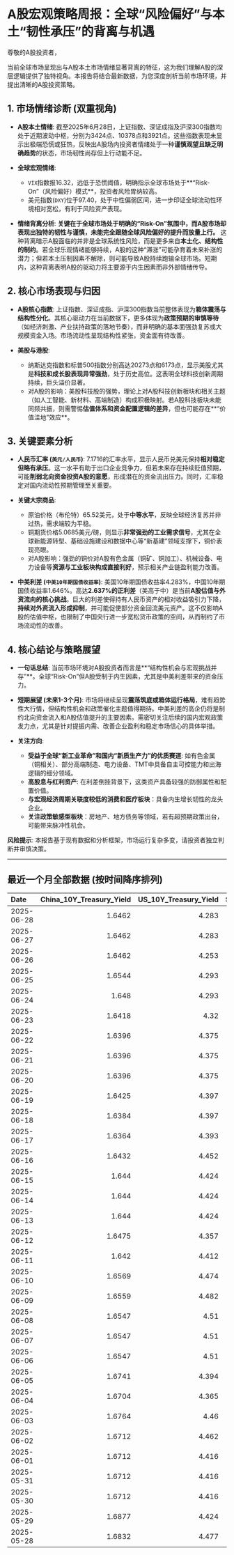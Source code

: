 # A股宏观策略周报：全球“风险偏好”与本土“韧性承压”的背离与机遇

尊敬的A股投资者，

当前全球市场呈现出与A股本土市场情绪显著背离的特征，这为我们理解A股的深层逻辑提供了独特视角。本报告将结合最新数据，为您深度剖析当前市场环境，并提出清晰的A股投资策略。

## 1. 市场情绪诊断 (双重视角)

*   **A股本土情绪**: 截至2025年6月28日，上证指数、深证成指及沪深300指数均处于近期波动中枢，分别为3424点、10378点和3921点。这些指数表现未显示出极端恐慌或狂热，反映出A股场内投资者情绪处于一种**谨慎观望且缺乏明确趋势**的状态，市场韧性尚存但上行动能不足。

*   **全球宏观情绪**:
    *   `VIX`指数报16.32，远低于恐慌阈值，明确指示全球市场处于**“Risk-On”（风险偏好）模式**，投资者风险胃纳较高。
    *   美元指数(`DXY`)位于97.40，处于中性偏弱区间，进一步印证全球流动性环境相对宽松，有利于风险资产表现。

*   **情绪背离分析**: **关键在于全球市场处于明确的“Risk-On”氛围中，而A股市场却表现出独特的韧性与谨慎，未能完全跟随全球风险偏好的提升而放量上行。** 这种背离暗示A股面临的并非是全球系统性风险，而是更多来自**本土化、结构性的制约**。若全球乐观情绪能够持续，A股的这种“滞涨”可能孕育着未来补涨的潜力；但若本土压制因素不解除，则可能导致A股持续跑输全球市场。短期内，这种背离表明A股的驱动力将主要源于内生因素而非外部情绪传导。

## 2. 核心市场表现与归因

*   **A股核心指数**: 上证指数、深证成指、沪深300指数当前整体表现为**箱体震荡与结构性分化**。其核心驱动力在当前数据下，更多体现为**政策预期的审慎等待**（如经济刺激、产业扶持政策的落地节奏），而非明确的基本面强劲复苏或大规模资金入场。市场流动性呈现结构性紧张，资金面有待改善。

*   **美股与港股**:
    *   纳斯达克指数和标普500指数分别高达20273点和6173点，显示美股尤其是**科技和成长股表现异常强劲**，处于历史高位。这表明全球科技创新周期持续，巨头溢价显著。
    *   对A股的影响：美股科技股的强势，理论上对A股科技创新板块和相关主题（如人工智能、新材料、高端制造）构成积极映射。若A股科技板块未能同频共振，则需警惕**估值体系和资金配置逻辑的差异**，但也可能存在**“价值洼地”效应**。

## 3. 关键要素分析

*   **人民币汇率 (`美元/人民币`)**: 7.1716的汇率水平，显示人民币兑美元保持**相对稳定但略有承压**。这一水平有助于出口企业竞争力，但若未来存在持续贬值预期，可能**削弱北向资金投资A股的意愿**，形成潜在的资金流出压力。同时，汇率稳定对国内流动性预期管理至关重要。

*   **关键大宗商品**:
    *   原油价格（布伦特）65.52美元，处于**中等水平**，反映全球经济复苏并非过热，需求端较为平稳。
    *   铜期货价格5.0685美元/磅，则显示**非常强劲的工业需求信号**，尤其在全球新能源转型、基础设施建设和数据中心等“新基建”领域支撑下，铜价表现亮眼。
    *   对A股影响：强劲的铜价对A股有色金属（铜矿、铜加工）、机械设备、电力设备等**资源与工业板块构成直接利好**，预示相关产业链盈利能力改善。

*   **中美利差 (`中美10年期国债收益率`)**: 美国10年期国债收益率4.283%，中国10年期国债收益率1.646%。高达**2.637%的正利差**（美高于中）是当前**A股估值与外资流向的核心挑战**。巨大的利差使得持有人民币资产的相对收益吸引力下降，**持续对外资流入形成抑制**，并可能促使部分资金回流美元资产。这不仅影响A股的估值中枢，也限制了中国央行进一步宽松货币政策的空间，从而制约了市场流动性的改善。

## 4. 核心结论与策略展望

*   **一句话总结**: 当前市场环境对A股投资者而言是**“结构性机会与宏观挑战并存”**。全球“Risk-On”但A股受制于内生因素，尤其是中美利差带来的资金压力。

*   **短期展望 (未来1-3个月)**: 市场将继续呈现**震荡筑底或箱体运行格局**，难有趋势性大行情，但结构性机会和政策催化主题值得期待。中美利差的高企仍将是制约北向资金流入和A股估值提升的主要因素。需密切关注后续的国内宏观政策发力点，尤其是针对提振内需、改善企业盈利和稳定市场信心的具体举措。

*   **关注方向**:
    *   **受益于全球“新工业革命”和国内“新质生产力”的优质赛道**: 如有色金属（铜相关）、部分高端制造、电力设备、TMT中具备自主可控能力和出海逻辑的细分领域。
    *   **高股息与红利资产**: 在利差倒挂背景下，这类资产具备较强的防御属性和配置价值。
    *   **与宏观经济周期关联度较低的消费和医疗板块**：具备内生增长韧性的龙头企业。
    *   **关注政策敏感型板块**：房地产、地方债务等领域，若有超预期政策出台，可能带来脉冲性机会。

**风险提示**: 本报告基于现有数据和分析框架，市场运行复杂多变，请投资者独立判断并审慎决策。

---

## 最近一个月全部数据 (按时间降序排列)

| Date       |   China_10Y_Treasury_Yield |   US_10Y_Treasury_Yield |   Shanghai_Composite_Index |   CSI_300_Index |   Shenzhen_Component_Index |   GOLD_spot_price |   OIL_price |   ALUMINUM_future |   BTC_price |   USD_CNY_exchange_rate |   Commodity_Index_ETF |   US_Dollar_Index |   ETH_price |   LEAN_HOGS_future |   COPPER_future |   High_Yield_Bond_ETF |   LIVE_CATTLE_future |   GOLD_near_month_future |   NATURAL_GAS_future |   PLATINUM_future |   SILVER_future |   Long_Term_Treasury_ETF |   CORN_future |   SOYBEANS_future |   WHEAT_future |   SP500_close |   NASDAQ_close |   VIX_close |   GOLD_basis_spot_vs_near |
|:-----------|---------------------------:|------------------------:|---------------------------:|----------------:|---------------------------:|------------------:|------------:|------------------:|------------:|------------------------:|----------------------:|------------------:|------------:|-------------------:|----------------:|----------------------:|---------------------:|-------------------------:|---------------------:|------------------:|----------------:|-------------------------:|--------------:|------------------:|---------------:|--------------:|---------------:|------------:|--------------------------:|
| 2025-06-28 |                     1.6462 |                   4.283 |                    3424.23 |         3921.76 |                    10378.5 |            3273.7 |       65.52 |           2507.5  |      107372 |                  7.1716 |                 21.8  |             97.4  |     2436.86 |            113.25  |          5.0685 |               80.34   |              224.75  |                   3287.6 |                3.739 |            1340.9 |          36.037 |                  87.39   |        417.5  |           1027.75 |         524.75 |       6173.07 |        20273.5 |       16.32 |                  -13.9001 |
| 2025-06-27 |                     1.6462 |                   4.283 |                    3424.23 |         3921.76 |                    10378.5 |            3273.7 |       65.52 |           2507.5  |      107088 |                  7.1716 |                 21.8  |             97.4  |     2423.87 |            113.25  |          5.0685 |               80.34   |              224.75  |                   3287.6 |                3.739 |            1340.9 |          36.037 |                  87.39   |        417.5  |           1027.75 |         524.75 |       6173.07 |        20273.5 |       16.32 |                  -13.9001 |
| 2025-06-26 |                     1.6462 |                   4.253 |                    3448.45 |         3946.02 |                    10343.5 |            3333.5 |       65.24 |           2510.5  |      106960 |                  7.1764 |                 21.91 |             97.15 |     2416.15 |            112.325 |          5.0655 |               80.38   |              221.7   |                   3333.5 |                3.261 |            1399.8 |          36.586 |                  87.95   |        409.5  |           1022.75 |         521    |       6141.02 |        20167.9 |       16.59 |                    0      |
| 2025-06-25 |                     1.6544 |                   4.293 |                    3455.97 |         3960.07 |                    10393.7 |            3327.1 |       64.92 |           2497.25 |      107361 |                  7.1713 |                 21.83 |             97.68 |     2419.31 |            112.825 |          4.913  |               80.15   |              221.6   |                   3327.1 |                3.406 |            1329.6 |          36.085 |                  87.51   |        410.25 |           1025.25 |         528.25 |       6092.16 |        19973.6 |       16.76 |                    0      |
| 2025-06-24 |                     1.648  |                   4.293 |                    3420.57 |         3904.03 |                    10217.6 |            3317.4 |       64.37 |           2507.75 |      106046 |                  7.179  |                 21.86 |             97.86 |     2448.01 |            112.225 |          4.867  |               80.17   |              221.6   |                   3317.4 |                3.537 |            1304.2 |          35.701 |                  87.4    |        416.25 |           1046.75 |         535.75 |       6092.18 |        19912.5 |       17.48 |                    0      |
| 2025-06-23 |                     1.6418 |                   4.32  |                    3381.58 |         3857.9  |                    10048.4 |            3377.7 |       68.51 |           2528.5  |      105578 |                  7.188  |                 22.4  |             98.42 |     2421.82 |            113.45  |          4.843  |               79.95   |              222.3   |                   3377.7 |                3.698 |            1283.4 |          36.153 |                  86.77   |        419.25 |           1058.75 |         552.75 |       6025.17 |        19631   |       19.83 |                    0      |
| 2025-06-22 |                     1.6396 |                   4.375 |                    3359.9  |         3846.64 |                    10005   |            3368.1 |       74.93 |           2470.75 |      100987 |                  7.188  |                 23.26 |             98.71 |     2228.21 |            112.775 |          4.826  |               79.8    |              223.025 |                   3368.1 |                3.847 |            1263.7 |          35.976 |                  86.49   |        428.75 |           1068    |         567.75 |       5967.84 |        19447.4 |       20.62 |                    0      |
| 2025-06-21 |                     1.6396 |                   4.375 |                    3359.9  |         3846.64 |                    10005   |            3368.1 |       74.93 |           2470.75 |      102257 |                  7.188  |                 23.26 |             98.71 |     2300.5  |            112.775 |          4.826  |               79.8    |              223.025 |                   3368.1 |                3.847 |            1263.7 |          35.976 |                  86.49   |        428.75 |           1068    |         567.75 |       5967.84 |        19447.4 |       20.62 |                    0      |
| 2025-06-20 |                     1.6396 |                   4.375 |                    3359.9  |         3846.64 |                    10005   |            3368.1 |       74.93 |           2470.75 |      103310 |                  7.188  |                 23.26 |             98.71 |     2407.3  |            112.775 |          4.826  |               79.8    |              223.025 |                   3368.1 |                3.847 |            1263.7 |          35.976 |                  86.49   |        428.75 |           1068    |         567.75 |       5967.84 |        19447.4 |       20.62 |                    0      |
| 2025-06-19 |                     1.6425 |                   4.397 |                    3362.11 |         3843.09 |                    10052   |            3389.8 |       75.14 |           2503.75 |      104684 |                  7.1888 |                 23.14 |             98.91 |     2521.65 |            112.175 |          4.845  |               79.55   |              224.3   |                   3389.8 |                3.989 |            1311.5 |          36.866 |                  86.65   |        433.5  |           1074.75 |         574.25 |       5980.87 |        19546.3 |       20.14 |                    0      |
| 2025-06-18 |                     1.6384 |                   4.397 |                    3388.81 |         3874.97 |                    10175.6 |            3389.8 |       75.14 |           2503.75 |      104883 |                  7.1845 |                 23.14 |             98.91 |     2524.3  |            112.175 |          4.845  |               79.55   |              224.3   |                   3389.8 |                3.989 |            1311.5 |          36.866 |                  86.65   |        433.5  |           1074.75 |         574.25 |       5980.87 |        19546.3 |       20.14 |                    0      |
| 2025-06-17 |                     1.6364 |                   4.393 |                    3387.41 |         3870.38 |                    10151.4 |            3386.6 |       74.84 |           2479.5  |      104601 |                  7.179  |                 23.08 |             98.82 |     2510.76 |            111.65  |          4.8005 |               79.43   |              223.25  |                   3386.6 |                3.851 |            1260.1 |          37.09  |                  86.5    |        431.5  |           1074    |         549    |       5982.72 |        19521.1 |       21.6  |                    0      |
| 2025-06-16 |                     1.6432 |                   4.452 |                    3388.73 |         3873.8  |                    10163.5 |            3396.4 |       71.77 |           2441    |      106797 |                  7.181  |                 22.6  |             98    |     2540.6  |            111.8   |          4.8265 |               79.52   |              227.025 |                   3396.4 |                3.748 |            1251.5 |          36.379 |                  85.46   |        434.75 |           1069.75 |         536.5  |       6033.11 |        19701.2 |       19.11 |                    0      |
| 2025-06-15 |                     1.644  |                   4.424 |                    3377    |         3864.18 |                    10122.1 |            3431.2 |       72.98 |           2436    |      105552 |                  7.1928 |                 22.65 |             98.18 |     2546.84 |            103.7   |          4.803  |               79.36   |              225.1   |                   3431.2 |                3.581 |            1210.8 |          36.281 |                  86.33   |        444.5  |           1069.75 |         543.75 |       5976.97 |        19406.8 |       20.82 |                    0      |
| 2025-06-14 |                     1.644  |                   4.424 |                    3377    |         3864.18 |                    10122.1 |            3431.2 |       72.98 |           2436    |      105472 |                  7.1928 |                 22.65 |             98.18 |     2533.44 |            103.7   |          4.803  |               79.36   |              225.1   |                   3431.2 |                3.581 |            1210.8 |          36.281 |                  86.33   |        444.5  |           1069.75 |         543.75 |       5976.97 |        19406.8 |       20.82 |                    0      |
| 2025-06-13 |                     1.644  |                   4.424 |                    3377    |         3864.18 |                    10122.1 |            3431.2 |       72.98 |           2436    |      106091 |                  7.1928 |                 22.65 |             98.18 |     2579.49 |            103.7   |          4.803  |               79.36   |              225.1   |                   3431.2 |                3.581 |            1210.8 |          36.281 |                  86.33   |        444.5  |           1069.75 |         543.75 |       5976.97 |        19406.8 |       20.82 |                    0      |
| 2025-06-12 |                     1.6475 |                   4.357 |                    3402.66 |         3892.2  |                    10234.3 |            3380.9 |       68.04 |           2439.75 |      105929 |                  7.1928 |                 21.97 |             97.92 |     2651.8  |            103.65  |          4.8215 |               79.6    |              228.2   |                   3380.9 |                3.492 |            1272.7 |          36.213 |                  87.17   |        438.5  |           1042.25 |         526.5  |       6045.26 |        19662.5 |       18.02 |                    0      |
| 2025-06-11 |                     1.642  |                   4.412 |                    3402.32 |         3894.63 |                    10246   |            3321.3 |       68.15 |           2443    |      108687 |                  7.1802 |                 21.97 |             98.63 |     2773.53 |            103.375 |          4.801  |               79.51   |              227.825 |                   3321.3 |                3.507 |            1258.1 |          36.166 |                  86.14   |        437    |           1050.5  |         534.25 |       6022.24 |        19615.9 |       17.26 |                    0      |
| 2025-06-10 |                     1.6569 |                   4.474 |                    3384.82 |         3865.47 |                    10162.2 |            3320.9 |       64.98 |           2419.25 |      110257 |                  7.1802 |                 21.62 |             99.05 |     2813.52 |            103.15  |          4.884  |               79.53   |              227.075 |                   3320.9 |                3.533 |            1209.8 |          36.542 |                  85.88   |        438.75 |           1057.75 |         534.5  |       6038.81 |        19715   |       16.95 |                    0      |
| 2025-06-09 |                     1.6559 |                   4.482 |                    3399.77 |         3885.25 |                    10250.1 |            3332.1 |       65.29 |           2394.75 |      110294 |                  7.1886 |                 21.67 |             98.94 |     2681.52 |            102.775 |          4.9095 |               79.34   |              227     |                   3332.1 |                3.635 |            1213.6 |          36.688 |                  85.44   |        433.5  |           1056    |         542    |       6005.88 |        19591.2 |       17.16 |                    0      |
| 2025-06-08 |                     1.6547 |                   4.51  |                    3385.36 |         3873.98 |                    10183.7 |            3322.7 |       64.58 |           2365.75 |      105794 |                  7.175  |                 21.65 |             99.19 |     2510.79 |            102.625 |          4.83   |               79.3    |              226.3   |                   3322.7 |                3.784 |            1166.7 |          36.025 |                  85.35   |        442.5  |           1057.25 |         554.75 |       6000.36 |        19529.9 |       16.77 |                    0      |
| 2025-06-07 |                     1.6547 |                   4.51  |                    3385.36 |         3873.98 |                    10183.7 |            3322.7 |       64.58 |           2365.75 |      105616 |                  7.175  |                 21.65 |             99.19 |     2526.51 |            102.625 |          4.83   |               79.3    |              226.3   |                   3322.7 |                3.784 |            1166.7 |          36.025 |                  85.35   |        442.5  |           1057.25 |         554.75 |       6000.36 |        19529.9 |       16.77 |                    0      |
| 2025-06-06 |                     1.6547 |                   4.51  |                    3385.36 |         3873.98 |                    10183.7 |            3322.7 |       64.58 |           2365.75 |      104390 |                  7.175  |                 21.65 |             99.19 |     2477.19 |            102.625 |          4.83   |               79.3    |              226.3   |                   3322.7 |                3.784 |            1166.7 |          36.025 |                  85.35   |        442.5  |           1057.25 |         554.75 |       6000.36 |        19529.9 |       16.77 |                    0      |
| 2025-06-05 |                     1.6741 |                   4.394 |                    3384.1  |         3877.56 |                    10203.5 |            3350.7 |       63.37 |           2404    |      101576 |                  7.2037 |                 21.48 |             98.74 |     2416.29 |            100.85  |          4.9135 |               79.31   |              222.9   |                   3350.7 |                3.677 |            1133.7 |          35.689 |                  86.45   |        439.5  |           1051.75 |         545.5  |       5939.3  |        19298.4 |       18.48 |                    0      |
| 2025-06-04 |                     1.6704 |                   4.365 |                    3376.2  |         3868.74 |                    10144.6 |            3373.5 |       62.85 |           2390.75 |      104732 |                  7.2037 |                 21.38 |             98.79 |     2608.64 |             99.975 |          4.8645 |               79.48   |              218.4   |                   3373.5 |                3.716 |            1088.7 |          34.519 |                  86.39   |        438.75 |           1045    |         543.25 |       5970.81 |        19460.5 |       17.61 |                    0      |
| 2025-06-03 |                     1.6764 |                   4.46  |                    3361.98 |         3852.01 |                    10057.2 |            3350.2 |       63.41 |           2371    |      105432 |                  7.2037 |                 21.46 |             99.25 |     2593.28 |            100.225 |          4.8095 |               79.33   |              215.975 |                   3350.2 |                3.722 |            1071.3 |          34.503 |                  85.01   |        438.5  |           1040.75 |         536    |       5970.37 |        19399   |       17.69 |                    0      |
| 2025-06-02 |                     1.6712 |                   4.462 |                    3347.49 |         3840.23 |                    10040.6 |            3370.6 |       62.52 |           2381.75 |      105882 |                  7.2037 |                 21.32 |             98.7  |     2607.1  |            100.85  |          4.8345 |               79.18   |              216.55  |                   3370.6 |                3.694 |            1060.3 |          34.563 |                  85.16   |        438.25 |           1033.5  |         539    |       5935.94 |        19242.6 |       18.36 |                    0      |
| 2025-06-01 |                     1.6712 |                   4.416 |                    3347.49 |         3840.23 |                    10040.6 |            3288.9 |       60.79 |           2348.5  |      105652 |                  7.2037 |                 20.88 |             99.33 |     2536.27 |            101.325 |          4.6525 |               79.194  |              215.475 |                   3288.9 |                3.447 |            1051.7 |          32.892 |                  85.96   |        444    |           1041.75 |         534    |       5911.69 |        19113.8 |       18.57 |                    0      |
| 2025-05-31 |                     1.6712 |                   4.416 |                    3347.49 |         3840.23 |                    10040.6 |            3288.9 |       60.79 |           2348.5  |      104638 |                  7.2037 |                 20.88 |             99.33 |     2529.09 |            101.325 |          4.6525 |               79.194  |              215.475 |                   3288.9 |                3.447 |            1051.7 |          32.892 |                  85.96   |        444    |           1041.75 |         534    |       5911.69 |        19113.8 |       18.57 |                    0      |
| 2025-05-30 |                     1.6712 |                   4.416 |                    3347.49 |         3840.23 |                    10040.6 |            3288.9 |       60.79 |           2348.5  |      103999 |                  7.2037 |                 20.88 |             99.33 |     2529.94 |            101.325 |          4.6525 |               79.194  |              215.475 |                   3288.9 |                3.447 |            1051.7 |          32.892 |                  85.96   |        444    |           1041.75 |         534    |       5911.69 |        19113.8 |       18.57 |                    0      |
| 2025-05-29 |                     1.6877 |                   4.424 |                    3363.45 |         3858.7  |                    10127.2 |            3317.1 |       60.94 |           2344.25 |      105642 |                  7.2037 |                 21.04 |             99.28 |     2632.65 |            100.025 |          4.6535 |               79.1243 |              215.525 |                   3317.1 |                3.522 |            1074.7 |          33.283 |                  85.8305 |        447    |           1051.75 |         534    |       5912.17 |        19175.9 |       19.18 |                    0      |
| 2025-05-28 |                     1.6832 |                   4.477 |                    3339.93 |         3836.24 |                    10003.3 |            3293.6 |       61.84 |           2358.25 |      107802 |                  7.2037 |                 21.15 |             99.88 |     2682.21 |            100.275 |          4.644  |               79.0049 |              213.925 |                   3294.9 |                3.204 |            1070.6 |          33     |                  85.0434 |        451    |           1048.5  |         530.25 |       5888.55 |        19100.9 |       19.31 |                   -1.2998 |